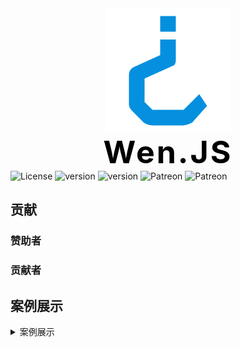 
<div class="logo">
  <img src="./assets/readme_imgs/logo.png" alt="chinese-poetry">
</div>


<div class="title">Wen.JS</div>

<div class="shields">

  <img height="28px" alt="License" src="https://img.shields.io/github/license/wen-js/wenjs?style=for-the-badge" style="max-width:100%;">

  <img height="28px" alt="version" src="https://img.shields.io/npm/v/@thewenjs/wenjs?style=for-the-badge" style="max-width:100%;">

  <img height="28px" alt="version" src="https://img.shields.io/npm/dy/@thewenjs/wenjs?style=for-the-badge" style="max-width:100%;">

  <img height="28px" alt="Patreon" src="https://img.shields.io/endpoint?style=for-the-badge&url=https%3A%2F%2Fshields.redsparr0w.com%2F2473%2Fmonday" style="max-width:100%;">
  <img height="28px" alt="Patreon" src="https://img.shields.io/static/v1?label=QQ群&message=相亲相爱一家人&color=ebb92e&style=for-the-badge" style="max-width:100%;">
</div>


## 贡献



### 赞助者

<!-- [上海逆行信息科技](http://www.desmix.com/) -->

### 贡献者

<!-- <p>
<img src="https://opencollective.com/chinese-poetry/contributors.svg?width=890&button=false" alt="Contributors">
</p> -->

## 案例展示

<details>
  <summary>案例展示</summary>
<!--
- [中文诗歌主页](https://shici.store)是一个基于浏览器的诗词网站，包含唐诗三百首、宋词三百首等文集。
- [animalize](https://github.com/animalize) **/** [QuanTangshi](https://github.com/animalize/QuanTangshi)  *离线全唐诗 Android*
- [justdark](https://github.com/justdark) **/** [pytorch-poetry-gen](https://github.com/justdark/pytorch-poetry-gen)  *a char-RNN based on pytorch*
- [Clover27](https://github.com/Clover27) **/** [ancient-Chinese-poem-generator](https://github.com/Clover27/ancient-Chinese-poem-generator)  *Ancient-Chinese-Poem-Generator*
- [chinese-poetry](https://github.com/chinese-poetry) **/** [poetry-calendar](http://shici.store/poetry-calendar/)  *诗词周历*
- [chenyuntc](https://github.com/chenyuntc) **/** [pytorch-book](https://github.com/chenyuntc/pytorch-book/blob/master/chapter9-神经网络写诗(CharRNN)/) *简体唐诗生成(char-RNN)，可生成藏头诗，自定义诗歌意境，前缀等*
- [okcy1016](https://github.com/okcy1016) **/** [poetry-desktop](https://github.com/okcy1016/poetry-desktop/) *诗词桌面*
- [huangjianke](https://github.com/huangjianke) **/** [weapp-poem](https://github.com/huangjianke/weapp-poem/) *诗词墨客 小程序版*
- [汉字之美](https://hz.xusenlin.com/)汉字之美是一个方便查询的诗词网站，简洁干净，方便使用。 -->

</details>

<style>
  .logo {
    display: flex;
    justify-content: center;
    align-items: center;
  }
  .logo img {
    transform: rotate(180deg);
  }
  .title {
    display: flex;
    justify-content: center;
    align-items: center;
    font-size: 50px;
    font-weight: bold;
    letter-spacing: 3px;
    color: #000;
  }
</style>
